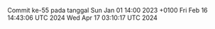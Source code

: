 Commit ke-55 pada tanggal Sun Jan 01 14:00 2023 +0100
Fri Feb 16 14:43:06 UTC 2024
Wed Apr 17 03:10:17 UTC 2024
